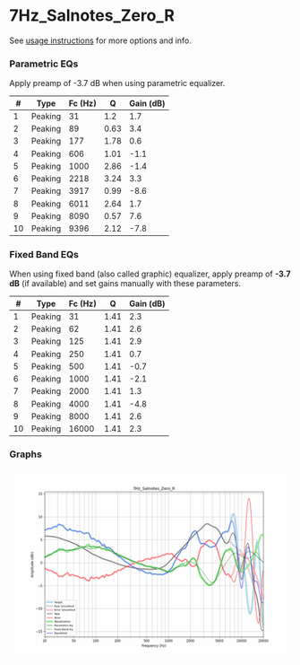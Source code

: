 # 7Hz_Salnotes_Zero_R
See [usage instructions](https://github.com/jaakkopasanen/AutoEq#usage) for more options and info.

### Parametric EQs
Apply preamp of -3.7 dB when using parametric equalizer.

|   # | Type    |   Fc (Hz) |    Q |   Gain (dB) |
|-----|---------|-----------|------|-------------|
|   1 | Peaking |        31 | 1.2  |         1.7 |
|   2 | Peaking |        89 | 0.63 |         3.4 |
|   3 | Peaking |       177 | 1.78 |         0.6 |
|   4 | Peaking |       606 | 1.01 |        -1.1 |
|   5 | Peaking |      1000 | 2.86 |        -1.4 |
|   6 | Peaking |      2218 | 3.24 |         3.3 |
|   7 | Peaking |      3917 | 0.99 |        -8.6 |
|   8 | Peaking |      6011 | 2.64 |         1.7 |
|   9 | Peaking |      8090 | 0.57 |         7.6 |
|  10 | Peaking |      9396 | 2.12 |        -7.8 |

### Fixed Band EQs
When using fixed band (also called graphic) equalizer, apply preamp of **-3.7 dB** (if available) and set gains manually with these parameters.

|   # | Type    |   Fc (Hz) |    Q |   Gain (dB) |
|-----|---------|-----------|------|-------------|
|   1 | Peaking |        31 | 1.41 |         2.3 |
|   2 | Peaking |        62 | 1.41 |         2.6 |
|   3 | Peaking |       125 | 1.41 |         2.9 |
|   4 | Peaking |       250 | 1.41 |         0.7 |
|   5 | Peaking |       500 | 1.41 |        -0.7 |
|   6 | Peaking |      1000 | 1.41 |        -2.1 |
|   7 | Peaking |      2000 | 1.41 |         1.3 |
|   8 | Peaking |      4000 | 1.41 |        -4.8 |
|   9 | Peaking |      8000 | 1.41 |         2.6 |
|  10 | Peaking |     16000 | 1.41 |         2.3 |

### Graphs
![](./7Hz_Salnotes_Zero_R.png)
